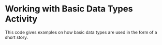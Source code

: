 # Working with Basic Data Types Activity
This code gives examples on how basic data types are used in the form of a short story.